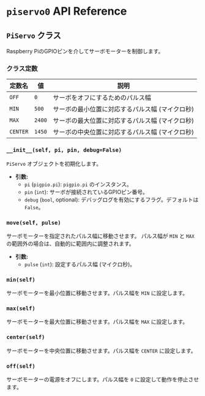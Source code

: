 # `piservo0` API Reference

## `PiServo` クラス

Raspberry PiのGPIOピンを介してサーボモーターを制御します。

### クラス定数

| 定数名 | 値 | 説明 |
|---|---|---|
| `OFF` | `0` | サーボをオフにするためのパルス幅 |
| `MIN` | `500` | サーボの最小位置に対応するパルス幅 (マイクロ秒) |
| `MAX` | `2400` | サーボの最大位置に対応するパルス幅 (マイクロ秒) |
| `CENTER`| `1450`| サーボの中央位置に対応するパルス幅 (マイクロ秒) |

### `__init__(self, pi, pin, debug=False)`

`PiServo` オブジェクトを初期化します。

- **引数:**
    - `pi` (`pigpio.pi`): `pigpio.pi` のインスタンス。
    - `pin` (`int`): サーボが接続されているGPIOピン番号。
    - `debug` (`bool`, optional): デバッグログを有効にするフラグ。デフォルトは `False`。

### `move(self, pulse)`

サーボモーターを指定されたパルス幅に移動させます。
パルス幅が `MIN` と `MAX` の範囲外の場合は、自動的に範囲内に調整されます。

- **引数:**
    - `pulse` (`int`): 設定するパルス幅 (マイクロ秒)。

### `min(self)`

サーボモーターを最小位置に移動させます。パルス幅を `MIN` に設定します。

### `max(self)`

サーボモーターを最大位置に移動させます。パルス幅を `MAX` に設定します。

### `center(self)`

サーボモーターを中央位置に移動させます。パルス幅を `CENTER` に設定します。

### `off(self)`

サーボモーターの電源をオフにします。パルス幅を `0` に設定して動作を停止させます。
